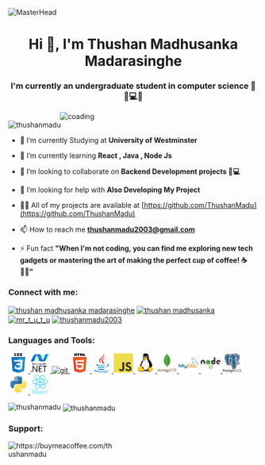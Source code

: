 ![MasterHead](https://repository-images.githubusercontent.com/588181932/e36ec678-7984-4cdd-8e4c-a3932772ff8e)
<h1 align="center">Hi 👋, I'm Thushan Madhusanka Madarasinghe</h1> 
<h3 align="center">I'm currently an undergraduate student in computer science 🤖🧠💻👾</h3>
<img align="right" width="400" alt="coading" src="https://github.com/ThushanMadu/ThushanMadu">

<p align="left"> <img src="https://komarev.com/ghpvc/?username=thushanmadu&label=Profile%20views&color=0e75b6&style=flat" alt="thushanmadu" /> </p>

- 🔭 I’m currently Studying at **University of Westminster**

- 🌱 I’m currently learning **React , Java , Node Js**

- 👯 I’m looking to collaborate on **Backend Development projects 🔧💻**

- 🤝 I’m looking for help with **Also Developing My Project**

- 👨‍💻 All of my projects are available at [https://github.com/ThushanMadu](https://github.com/ThushanMadu)

- 📫 How to reach me **thushanmadu2003@gmail.com**

- ⚡ Fun fact **"When I'm not coding, you can find me exploring new tech gadgets or mastering the art of making the perfect cup of coffee! ☕️👨‍💻"**

<h3 align="left">Connect with me:</h3>
<p align="left">
<a href="https://linkedin.com/in/thushan madhusanka madarasinghe" target="blank"><img align="center" src="https://raw.githubusercontent.com/rahuldkjain/github-profile-readme-generator/master/src/images/icons/Social/linked-in-alt.svg" alt="thushan madhusanka madarasinghe" height="30" width="40" /></a>
<a href="https://fb.com/thushan madhusanka" target="blank"><img align="center" src="https://raw.githubusercontent.com/rahuldkjain/github-profile-readme-generator/master/src/images/icons/Social/facebook.svg" alt="thushan madhusanka" height="30" width="40" /></a>
<a href="https://instagram.com/mr_t_u_t_u" target="blank"><img align="center" src="https://raw.githubusercontent.com/rahuldkjain/github-profile-readme-generator/master/src/images/icons/Social/instagram.svg" alt="mr_t_u_t_u" height="30" width="40" /></a>
<a href="https://www.hackerrank.com/thushanmadu2003" target="blank"><img align="center" src="https://raw.githubusercontent.com/rahuldkjain/github-profile-readme-generator/master/src/images/icons/Social/hackerrank.svg" alt="thushanmadu2003" height="30" width="40" /></a>
</p>

<h3 align="left">Languages and Tools:</h3>
<p align="left"> <a href="https://www.w3schools.com/css/" target="_blank" rel="noreferrer"> <img src="https://raw.githubusercontent.com/devicons/devicon/master/icons/css3/css3-original-wordmark.svg" alt="css3" width="40" height="40"/> </a> <a href="https://dotnet.microsoft.com/" target="_blank" rel="noreferrer"> <img src="https://raw.githubusercontent.com/devicons/devicon/master/icons/dot-net/dot-net-original-wordmark.svg" alt="dotnet" width="40" height="40"/> </a> <a href="https://git-scm.com/" target="_blank" rel="noreferrer"> <img src="https://www.vectorlogo.zone/logos/git-scm/git-scm-icon.svg" alt="git" width="40" height="40"/> </a> <a href="https://www.w3.org/html/" target="_blank" rel="noreferrer"> <img src="https://raw.githubusercontent.com/devicons/devicon/master/icons/html5/html5-original-wordmark.svg" alt="html5" width="40" height="40"/> </a> <a href="https://www.java.com" target="_blank" rel="noreferrer"> <img src="https://raw.githubusercontent.com/devicons/devicon/master/icons/java/java-original.svg" alt="java" width="40" height="40"/> </a> <a href="https://developer.mozilla.org/en-US/docs/Web/JavaScript" target="_blank" rel="noreferrer"> <img src="https://raw.githubusercontent.com/devicons/devicon/master/icons/javascript/javascript-original.svg" alt="javascript" width="40" height="40"/> </a> <a href="https://www.linux.org/" target="_blank" rel="noreferrer"> <img src="https://raw.githubusercontent.com/devicons/devicon/master/icons/linux/linux-original.svg" alt="linux" width="40" height="40"/> </a> <a href="https://www.mongodb.com/" target="_blank" rel="noreferrer"> <img src="https://raw.githubusercontent.com/devicons/devicon/master/icons/mongodb/mongodb-original-wordmark.svg" alt="mongodb" width="40" height="40"/> </a> <a href="https://www.mysql.com/" target="_blank" rel="noreferrer"> <img src="https://raw.githubusercontent.com/devicons/devicon/master/icons/mysql/mysql-original-wordmark.svg" alt="mysql" width="40" height="40"/> </a> <a href="https://nodejs.org" target="_blank" rel="noreferrer"> <img src="https://raw.githubusercontent.com/devicons/devicon/master/icons/nodejs/nodejs-original-wordmark.svg" alt="nodejs" width="40" height="40"/> </a> <a href="https://www.postgresql.org" target="_blank" rel="noreferrer"> <img src="https://raw.githubusercontent.com/devicons/devicon/master/icons/postgresql/postgresql-original-wordmark.svg" alt="postgresql" width="40" height="40"/> </a> <a href="https://www.python.org" target="_blank" rel="noreferrer"> <img src="https://raw.githubusercontent.com/devicons/devicon/master/icons/python/python-original.svg" alt="python" width="40" height="40"/> </a> <a href="https://reactjs.org/" target="_blank" rel="noreferrer"> <img src="https://raw.githubusercontent.com/devicons/devicon/master/icons/react/react-original-wordmark.svg" alt="react" width="40" height="40"/> </a> </p>


<p><img align="left" src="https://github-readme-stats.vercel.app/api/top-langs?username=thushanmadu&show_icons=true&locale=en&layout=compact" alt="thushanmadu" /></p>

<p>&nbsp;<img align="center" src="https://github-readme-stats.vercel.app/api?username=thushanmadu&show_icons=true&locale=en" alt="thushanmadu" /></p>

<h3 align="left">Support:</h3>
<p><a href="https://www.buymeacoffee.com/https://buymeacoffee.com/thushanmadu"> <img align="left" src="https://cdn.buymeacoffee.com/buttons/v2/default-yellow.png" height="50" width="210" alt="https://buymeacoffee.com/thushanmadu" /></a></p><br><br>
